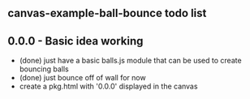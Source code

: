 ## canvas-example-ball-bounce todo list

## 0.0.0 - Basic idea working
* (done) just have a basic balls.js module that can be used to create bouncing balls
* (done) just bounce off of wall for now
* create a pkg.html with '0.0.0' displayed in the canvas